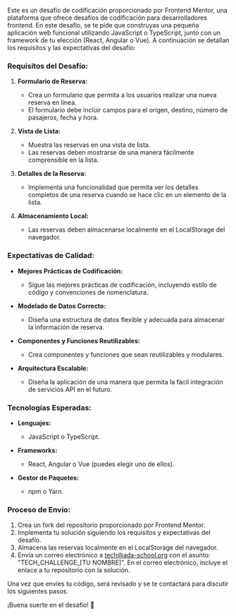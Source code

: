 Este es un desafío de codificación proporcionado por Frontend Mentor, una plataforma que ofrece desafíos de codificación para desarrolladores frontend. En este desafío, se te pide que construyas una pequeña aplicación web funcional utilizando JavaScript o TypeScript, junto con un framework de tu elección (React, Angular o Vue). A continuación se detallan los requisitos y las expectativas del desafío:

### Requisitos del Desafío:

1. **Formulario de Reserva:**
   - Crea un formulario que permita a los usuarios realizar una nueva reserva en línea.
   - El formulario debe incluir campos para el origen, destino, número de pasajeros, fecha y hora.

2. **Vista de Lista:**
   - Muestra las reservas en una vista de lista.
   - Las reservas deben mostrarse de una manera fácilmente comprensible en la lista.

3. **Detalles de la Reserva:**
   - Implementa una funcionalidad que permita ver los detalles completos de una reserva cuando se hace clic en un elemento de la lista.

4. **Almacenamiento Local:**
   - Las reservas deben almacenarse localmente en el LocalStorage del navegador.

### Expectativas de Calidad:

- **Mejores Prácticas de Codificación:**
  - Sigue las mejores prácticas de codificación, incluyendo estilo de código y convenciones de nomenclatura.

- **Modelado de Datos Correcto:**
  - Diseña una estructura de datos flexible y adecuada para almacenar la información de reserva.

- **Componentes y Funciones Reutilizables:**
  - Crea componentes y funciones que sean reutilizables y modulares.

- **Arquitectura Escalable:**
  - Diseña la aplicación de una manera que permita la fácil integración de servicios API en el futuro.

### Tecnologías Esperadas:

- **Lenguajes:**
  - JavaScript o TypeScript.

- **Frameworks:**
  - React, Angular o Vue (puedes elegir uno de ellos).

- **Gestor de Paquetes:**
  - npm o Yarn.

### Proceso de Envío:

1. Crea un fork del repositorio proporcionado por Frontend Mentor.
2. Implementa tu solución siguiendo los requisitos y expectativas del desafío.
3. Almacena las reservas localmente en el LocalStorage del navegador.
4. Envía un correo electrónico a tech@ada-school.org con el asunto: "TECH_CHALLENGE_[TU NOMBRE]". En el correo electrónico, incluye el enlace a tu repositorio con la solución.

Una vez que envíes tu código, será revisado y se te contactará para discutir los siguientes pasos.

¡Buena suerte en el desafío! 💪